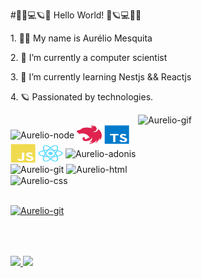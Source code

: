 #🤘🎸💻🪐🌌 Hello World! 🌌🪐💻🎸🤘

<div>
<p>1. 🙋‍♂️ My name is Aurélio Mesquita</p>
<p>2. 🔭 I’m currently a computer scientist</p>
<p>3. 📓 I’m currently learning Nestjs && Reactjs</p>
<p>4. 🪐 Passionated by technologies.</p>
<img align="right" alt="Aurelio-gif" height="200" width="300" src="https://github.com/AurelioMesquita/Aurelio-Mesquita/blob/master/coding.gif")
</div>
<div style="display: inline_block"><br>
<img align="center" alt="Aurelio-node" height="30" width="40" src="https://cdn.jsdelivr.net/gh/devicons/devicon/icons/nodejs/nodejs-original.svg" />
<img align="center" alt="Aurelio-nest" height="30" width="40" src="https://raw.githubusercontent.com/devicons/devicon/master/icons/nestjs/nestjs-plain.svg">
<img align="center" alt="Aurelio-ts" height="30" width="40" src="https://raw.githubusercontent.com/devicons/devicon/master/icons/typescript/typescript-plain.svg">
<img align="center" alt="Aurelio-js" height="30" width="40" src="https://raw.githubusercontent.com/devicons/devicon/master/icons/javascript/javascript-plain.svg">
<img align="center" alt="Aurelio-react" height="30" width="40" src="https://raw.githubusercontent.com/devicons/devicon/master/icons/react/react-original.svg">
<img align="center" alt="Aurelio-adonis" height="30" width="40" src="https://cdn.jsdelivr.net/gh/devicons/devicon/icons/adonisjs/adonisjs-original.svg" />
<img align="center" alt="Aurelio-git" height="30" width="40" src="https://cdn.jsdelivr.net/gh/devicons/devicon/icons/git/git-original.svg" />
<img align="center" alt="Aurelio-html" height="30" width="40" src="https://cdn.jsdelivr.net/gh/devicons/devicon/icons/html5/html5-original.svg" />
<img align="center" alt="Aurelio-css" height="30" width="40" src="https://cdn.jsdelivr.net/gh/devicons/devicon/icons/css3/css3-original.svg" />

</div>


##
<div>
<a href="https://www.linkedin.com/in/aurélio-mesquita-7b5787190"target="_blank"><img align="center" alt="Aurelio-git" height="30" width="120" src="https://img.shields.io/badge/LinkedIn-0077B5?style=for-the-badge&logo=linkedin&logoColor=white" /></a>


##

<div style="display: inline_block"><br><br>
<a href="https://github.com/AurelioMesquita">
<img height="180cm" src="https://github-readme-stats.vercel.app/api?username=AurelioMesquita&show_icons=true&theme=dracula&count_private=true"/>
<img height="180cm" src="https://github-readme-stats.vercel.app/api/top-langs/?username=AurelioMesquita&layout=compact&langs_count=168&&theme=dracula"/>
</div>

